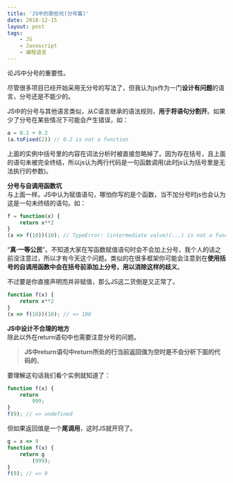 ```yaml
---
title: 'JS中的那些坑(分号篇)'
date: 2018-12-15
layout: post
tags:
    - JS
    - Javascript
    - 编程语言
---
```


论JS中分号的重要性。

尽管很多项目已经开始采用无分号的写法了，但我认为js作为一门**设计有问题**的语言，分号还是不能少的。​

JS中的分号与其他语言类似，从C语言继承的语法规则，**用于将语句分割开**。如果少了分号在某些情况下可能会产生错误，如：
```js
a = 0.1 + 0.2
(a.toFixed(2)) // 0.2 is not a function
```
上面的实例中括号里的内容在词法分析时被直接忽略掉了。因为存在括号，且上面的语句未被完全终结，所以js认为两行代码是一句函数调用(此时js认为括号里是无法执行的参数)。

**分号与自调用函数坑**  
与上面一样。JS中认为赋值语句，哪怕你写的是个函数，当不加分号时js也会认为这是一句未终结的语句。如：
```js
f = function(x) {
    return x**2
}
(x => f(10))(10); // TypeError: (intermediate value)(...) is not a function
```
“**真·一等公民**”。不知道大家在写函数赋值语句时会不会加上分号，我个人的话之前没注意过，所以才有今天这个问题。类似的在很多框架你可能会注意到在**使用括号的自调用函数中会在括号前添加上分号，用以消除这样的歧义**。

不过要是你直接声明而并非赋值，那么JS这二货倒是又正常了。
```js
function f(x) {
    return x**2
}
(x => f(10))(10); // => 100
```

**JS中设计不合理的地方**  
除此以外在return语句中也需要注意分号的问题。
> **JS中return语句中return所处的行当前返回值为空时是不会分析下面的代码的**。

要理解这句话我们看个实例就知道了：
```js
function f(x) {
    return
        999;
}
f(9); // => undefined
```
但如果返回值是一个**尾调用**，这时JS就开窍了。
```js
g = x => 9
function f(x) {
    return g
        (999);
}
f(9); // => 9
```
